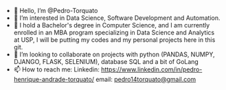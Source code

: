 - 👋 Hello, I’m @Pedro-Torquato
- 👀 I’m interested in Data Science, Software Development and Automation.
- 🌱 I hold a Bachelor's degree in Computer Science, and I am currently enrolled in an MBA program specializing in Data Science and Analytics at USP, I will be putting my codes and my personal projects here in this git.
- 💞️ I’m looking to collaborate on projects with python (PANDAS, NUMPY, DJANGO, FLASK, SELENIUM), database SQL and a bit of GoLang
- 📫 How to reach me: Linkedin: https://www.linkedin.com/in/pedro-henrique-andrade-torquato/ email: pedro14torquato@gmail.com

<!---
Pedro-Torquato/Pedro-Torquato is a ✨ special ✨ repository because its `README.md` (this file) appears on your GitHub profile.
You can click the Preview link to take a look at your changes.
--->

